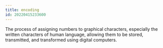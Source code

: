 ```yaml
---
title: encoding
id: 20220415233600
---
```


The process of assigning numbers to graphical characters, especially the written characters of human language, allowing them to be stored, transmitted, and transformed using digital computers.
